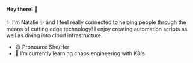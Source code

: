 
<h4>Hey there! 👋</h4>
✨ I'm Natalie ✨ and I feel really connected to helping people through the means of cutting edge technology! I enjoy creating  automation scripts as well as diving into cloud infrastructure. 

- 😄 Pronouns: She/Her
- 🌱 I’m currently learning chaos engineering with K8's

<!--
**nstevenson11/nstevenson11** is a ✨ _special_ ✨ repository because its `README.md` (this file) appears on your GitHub profile.

Here are some ideas to get you started:

- 🔭 I’m currently working on ...
- 🌱 I’m currently learning ...
- 👯 I’m looking to collaborate on ...
- 🤔 I’m looking for help with ...
- 💬 Ask me about ...
- 📫 How to reach me: ...
- 😄 Pronouns: ...
- ⚡ Fun fact: ...
-->
